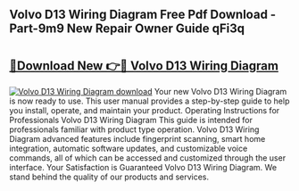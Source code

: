 ## Volvo D13 Wiring Diagram Free Pdf Download - Part-9m9 New Repair Owner Guide qFi3q

# <h2><a href="http://dfrl9zy.blite.top/?on=Volvo+D13+Wiring+Diagram">🔗Download New 👉🔴 Volvo D13 Wiring Diagram</a></h2>

[![Volvo D13 Wiring Diagram download](https://i.imgur.com/lujVjoI.png)](http://dfrl9zy.blite.top/?on=Volvo+D13+Wiring+Diagram)
Your new Volvo D13 Wiring Diagram is now ready to use. This user manual provides a step-by-step guide to help you install, operate, and maintain your product. Operating Instructions for Professionals Volvo D13 Wiring Diagram This guide is intended for professionals familiar with product type operation. Volvo D13 Wiring Diagram advanced features include fingerprint scanning, smart home integration, automatic software updates, and customizable voice commands, all of which can be accessed and customized through the user interface. Your Satisfaction is Guaranteed Volvo D13 Wiring Diagram. We stand behind the quality of our products and services.
